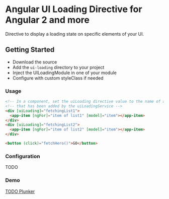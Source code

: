 # Angular UI Loading Directive for Angular 2 and more

Directive to display a loading state on specific elements of your UI.

## Getting Started

- Download the source
- Add the `ui-loading` directory to your project
- Inject the UILoadingModule in one of your module
- Configure with custom styleClass if needed

### Usage
```html
<!-- In a component, set the uiLoading directive value to the name of an action (observable or subscription) -->
<!-- that has been added by the uiLoadingService -->
<div [uiLoading]="fetchingList1">
  <app-item [ngFor]="item of list1" [model]="item"></app-item>
</div>
<div [uiLoading]="fetchingList2">
  <app-item [ngFor]="item of list2" [model]="item"></app-item>
</div>

<button (click)="fetchHero()">GO</button>
```

### Configuration
TODO

### Demo
[TODO Plunker](https://github.com/leye0/AngularUiLoadingDirective)
